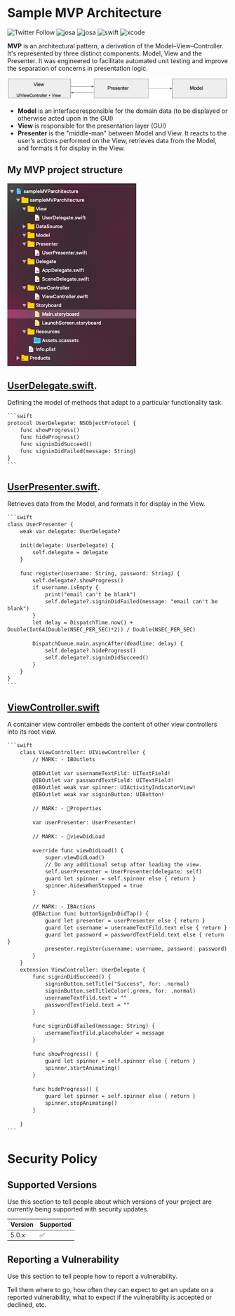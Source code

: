 # Sample MVP Architecture

![Twitter Follow](https://img.shields.io/twitter/follow/iamjosafatmtz?style=social) ![josa](https://img.shields.io/github/followers/JosafatCMtz?style=social) ![josa](https://img.shields.io/badge/%F0%9F%93%B1%20JosafatMtz-Happy%20Hacking-blue) ![swift](https://img.shields.io/badge/Swift-v5-orange) ![xcode](https://img.shields.io/badge/Xcode-v11.5-orange)

**MVP** is an architectural pattern, a derivation of the Model–View–Controller. It's represented by three distinct components: Model, View and the Presenter. It was engineered to facilitate automated unit testing and improve the separation of concerns in presentation logic.

![Tux, the Linux mascot](./docs/MVP.png)

- **Model** is an interface responsible for the domain data (to be displayed or otherwise acted upon in the GUI)
- **View** is responsible for the presentation layer (GUI)
- **Presenter** is the "middle-man" between Model and View. It reacts to the user’s actions performed on the View, retrieves data from the Model, and formats it for display in the View.

## My MVP project structure

![project structure](./docs/structure.png)

## [UserDelegate.swift](https://github.com/JosafatCMtz/sample-MVP-architecture/blob/master/sampleMVParchitecture/View/UserDelegate.swift).

Defining the model of methods that adapt to a particular functionality task.

    ```swift
    protocol UserDelegate: NSObjectProtocol {
        func showProgress()
        func hideProgress()
        func signinDidSucceed()
        func signinDidFailed(message: String)
    }
    ```

## [UserPresenter.swift](https://github.com/JosafatCMtz/sample-MVP-architecture/blob/master/sampleMVParchitecture/Presenter/UserPresenter.swift).

Retrieves data from the Model, and formats it for display in the View.

    ```swift
    class UserPresenter {
        weak var delegate: UserDelegate?

        init(delegate: UserDelegate) {
            self.delegate = delegate
        }

        func register(username: String, password: String) {
            self.delegate?.showProgress()
            if username.isEmpty {
                print("email can't be blank")
                self.delegate?.signinDidFailed(message: "email can't be blank")
            }
            let delay = DispatchTime.now() + Double(Int64(Double(NSEC_PER_SEC)*2)) / Double(NSEC_PER_SEC)

            DispatchQueue.main.asyncAfter(deadline: delay) {
                self.delegate?.hideProgress()
                self.delegate?.signinDidSucceed()
            }
        }
    }
    ```

## [ViewController.swift](https://github.com/JosafatCMtz/sample-MVP-architecture/blob/master/sampleMVParchitecture/ViewController/ViewController.swift)

A container view controller embeds the content of other view controllers into its root view.

    ```swift
        class ViewController: UIViewController {
            // MARK: - IBOutlets

            @IBOutlet var usernameTextFild: UITextField!
            @IBOutlet var passwordTextField: UITextField!
            @IBOutlet weak var spinner: UIActivityIndicatorView!
            @IBOutlet weak var signinButton: UIButton!

            // MARK: - Properties

            var userPresenter: UserPresenter!

            // MARK: - viewDidLoad

            override func viewDidLoad() {
                super.viewDidLoad()
                // Do any additional setup after loading the view.
                self.userPresenter = UserPresenter(delegate: self)
                guard let spinner = self.spinner else { return }
                spinner.hidesWhenStopped = true
            }

            // MARK: - IBActions
            @IBAction func buttonSignInDidTap() {
                guard let presenter = userPresenter else { return }
                guard let username = usernameTextFild.text else { return }
                guard let password = passwordTextField.text else { return }
                presenter.register(username: username, password: password)
            }
        }
        extension ViewController: UserDelegate {
            func signinDidSucceed() {
                signinButton.setTitle("Success", for: .normal)
                signinButton.setTitleColor(.green, for: .normal)
                usernameTextFild.text = ""
                passwordTextField.text = ""
            }

            func signinDidFailed(message: String) {
                usernameTextFild.placeholder = message
            }

            func showProgress() {
                guard let spinner = self.spinner else { return }
                spinner.startAnimating()
            }

            func hideProgress() {
                guard let spinner = self.spinner else { return }
                spinner.stopAnimating()
            }

        }
    ```

# Security Policy

## Supported Versions

Use this section to tell people about which versions of your project are
currently being supported with security updates.

| Version | Supported          |
| ------- | ------------------ |
| 5.0.x   | :white_check_mark: |

## Reporting a Vulnerability

Use this section to tell people how to report a vulnerability.

Tell them where to go, how often they can expect to get an update on a
reported vulnerability, what to expect if the vulnerability is accepted or
declined, etc.
